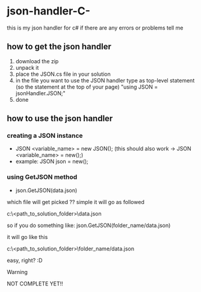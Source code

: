 # json-handler-C-

this is my json handler for c# if there are any errors or problems tell me

## how to get the json handler

1. download the zip
1. unpack it
1. place the JSON.cs file in your solution
1. in the file you want to use the JSON handler type as top-level statement (so the statement at the top of your page) "using JSON = jsonHandler.JSON;"
1. done

## how to use the json handler

### creating a JSON instance

- JSON <variable_name> = new JSON(); (this should also work -> JSON <variable_name> = new();)
- example: JSON json = new();

### using GetJSON method

- json.GetJSON(data.json)

which file will get picked ??
simple it will go as followed

c:\\<path_to_solution_folder>\\data.json

so if you do something like:
json.GetJSON(folder_name/data.json)

it will go like this

c:\\<path_to_solution_folder>\\folder_name/data.json

easy, right? :D

> [!WARNING]  
> NOT COMPLETE YET!!
